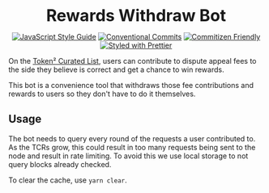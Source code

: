 <p align="center">
  <b style="font-size: 32px;">Rewards Withdraw Bot</b>
</p>

<p align="center">
  <a href="https://standardjs.com"><img src="https://img.shields.io/badge/code_style-standard-brightgreen.svg" alt="JavaScript Style Guide"></a>
  <a href="https://conventionalcommits.org"><img src="https://img.shields.io/badge/Conventional%20Commits-1.0.0-yellow.svg" alt="Conventional Commits"></a>
  <a href="http://commitizen.github.io/cz-cli/"><img src="https://img.shields.io/badge/commitizen-friendly-brightgreen.svg" alt="Commitizen Friendly"></a>
  <a href="https://github.com/prettier/prettier"><img src="https://img.shields.io/badge/styled_with-prettier-ff69b4.svg" alt="Styled with Prettier"></a>
</p>

On the [Token² Curated List](tokens.kleros.io), users can contribute to dispute appeal fees to the side they believe is correct and get a chance to win rewards.

This bot is a convenience tool that withdraws those fee contributions and rewards to users so they don't have to do it themselves.

## Usage

The bot needs to query every round of the requests a user contributed to. As the TCRs grow, this could result in too many requests being sent to the node and result in rate limiting.
To avoid this we use local storage to not query blocks already checked.

To clear the cache, use `yarn clear`.